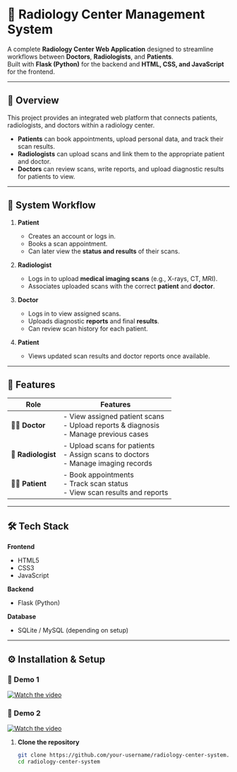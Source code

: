 # 🏥 Radiology Center Management System

A complete **Radiology Center Web Application** designed to streamline workflows between **Doctors**, **Radiologists**, and **Patients**.  
Built with **Flask (Python)** for the backend and **HTML, CSS, and JavaScript** for the frontend.

---

## 🚀 Overview

This project provides an integrated web platform that connects patients, radiologists, and doctors within a radiology center.

- **Patients** can book appointments, upload personal data, and track their scan results.  
- **Radiologists** can upload scans and link them to the appropriate patient and doctor.  
- **Doctors** can review scans, write reports, and upload diagnostic results for patients to view.

---

## 🧠 System Workflow

1. **Patient**
   - Creates an account or logs in.
   - Books a scan appointment.
   - Can later view the **status and results** of their scans.

2. **Radiologist**
   - Logs in to upload **medical imaging scans** (e.g., X-rays, CT, MRI).
   - Associates uploaded scans with the correct **patient** and **doctor**.

3. **Doctor**
   - Logs in to view assigned scans.
   - Uploads diagnostic **reports** and final **results**.
   - Can review scan history for each patient.

4. **Patient**
   - Views updated scan results and doctor reports once available.

---

## 🧩 Features

| Role | Features |
|------|-----------|
| 🧑‍⚕️ **Doctor** | - View assigned patient scans<br>- Upload reports & diagnosis<br>- Manage previous cases |
| 🩻 **Radiologist** | - Upload scans for patients<br>- Assign scans to doctors<br>- Manage imaging records |
| 👩‍🦰 **Patient** | - Book appointments<br>- Track scan status<br>- View scan results and reports |

---

## 🛠️ Tech Stack

**Frontend**
- HTML5  
- CSS3  
- JavaScript  

**Backend**
- Flask (Python)

**Database**
- SQLite / MySQL (depending on setup)

---

## ⚙️ Installation & Setup

### 🎥 Demo 1
[![Watch the video](https://img.shields.io/badge/▶️-Watch%20Video-blue)](https://github.com/user-attachments/assets/1b96cfd5-9273-4df6-9189-531ce07b2009)

### 🎥 Demo 2
[![Watch the video](https://img.shields.io/badge/▶️-Watch%20Video-blue)](https://github.com/user-attachments/assets/1eeb2092-69cc-496e-a6aa-a0041fe3dfc9)


1. **Clone the repository**
   ```bash
   git clone https://github.com/your-username/radiology-center-system.git
   cd radiology-center-system
